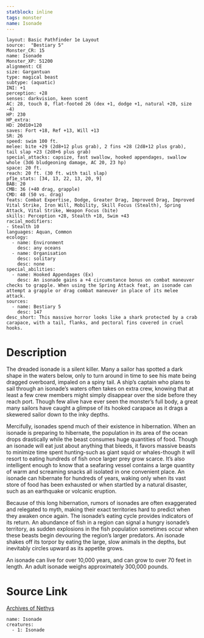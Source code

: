 ```yaml
---
statblock: inline
tags: monster
name: Isonade
---
```

```statblock
layout: Basic Pathfinder 1e Layout
source:  "Bestiary 5"
Monster_CR: 15
name: Isonade
Monster_XP: 51200
alignment: CE
size: Gargantuan
type: magical beast
subtype: (aquatic)
INI: +1
perception: +28
senses: darkvision, keen scent
AC: 28, touch 8, flat-footed 26 (dex +1, dodge +1, natural +20, size -4)
HP: 230
HP_extra: 
HD: 20d10+120
saves: Fort +18, Ref +13, Will +13
SR: 26
speed: swim 100 ft.
melee: bite +29 (2d8+12 plus grab), 2 fins +28 (2d8+12 plus grab), tail slap +23 (2d8+6 plus grab)
special_attacks: capsize, fast swallow, hooked appendages, swallow whole (3d6 bludgeoning damage, AC 20, 23 hp)
space: 20 ft.
reach: 20 ft. (30 ft. with tail slap)
pf1e_stats: [34, 13, 22, 13, 20, 9]
BAB: 20
CMB: 36 (+40 drag, grapple)
CMD: 48 (50 vs. drag)
feats: Combat Expertise, Dodge, Greater Drag, Improved Drag, Improved Vital Strike, Iron Will, Mobility, Skill Focus (Stealth), Spring Attack, Vital Strike, Weapon Focus (bite)
skills: Perception +28, Stealth +18, Swim +43
racial_modifiers:
- Stealth 10
languages: Aquan, Common
ecology:
  - name: Environment
    desc: any oceans
  - name: Organisation
    desc: solitary
    desc: none
special_abilities:
  - name: Hooked Appendages (Ex)
    desc: An isonade gains a +4 circumstance bonus on combat maneuver checks to grapple. When using the Spring Attack feat, an isonade can attempt a grapple or drag combat maneuver in place of its melee attack.
sources:
  - name: Bestiary 5
    desc: 147
desc_short: This massive horror looks like a shark protected by a crab carapace, with a tail, flanks, and pectoral fins covered in cruel hooks.
```
# Description
The dreaded isonade is a silent killer. Many a sailor has spotted a dark shape in the waters below, only to turn around in time to see his mate being dragged overboard, impaled on a spiny tail. A ship’s captain who plans to sail through an isonade’s waters often takes on extra crew, knowing that at least a few crew members might simply disappear over the side before they reach port. Though few alive have ever seen the monster’s full body, a great many sailors have caught a glimpse of its hooked carapace as it drags a skewered sailor down to the inky depths.

 Mercifully, isonades spend much of their existence in hibernation. When an isonade is preparing to hibernate, the population in its area of the ocean drops drastically while the beast consumes huge quantities of food. Though an isonade will eat just about anything that bleeds, it favors massive beasts to minimize time spent hunting-such as giant squid or whales-though it will resort to eating hundreds of fish once larger prey grow scarce. It’s also intelligent enough to know that a seafaring vessel contains a large quantity of warm and screaming snacks all isolated in one convenient place. An isonade can hibernate for hundreds of years, waking only when its vast store of food has been exhausted or when startled by a natural disaster, such as an earthquake or volcanic eruption.

 Because of this long hibernation, rumors of isonades are often exaggerated and relegated to myth, making their exact territories hard to predict when they awaken once again. The isonade’s eating cycle provides indicators of its return. An abundance of fish in a region can signal a hungry isonade’s territory, as sudden explosions in the fish population sometimes occur when these beasts begin devouring the region’s larger predators. An isonade shakes off its torpor by eating the large, slow animals in the depths, but inevitably circles upward as its appetite grows.

 An isonade can live for over 10,000 years, and can grow to over 70 feet in length. An adult isonade weighs approximately 300,000 pounds.
# Source Link
[Archives of Nethys](https://aonprd.com/MonsterDisplay.aspx?ItemName=Isonade)
```encounter-table
name: Isonade
creatures:
  - 1: Isonade
```
